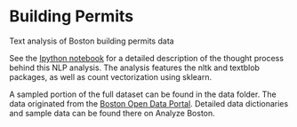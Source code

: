 # Building Permits
Text analysis of Boston building permits data

See the [Ipython notebook](https://github.com/mnksmith/BuildingPermits/blob/main/Building_Permits_Processing.ipynb) for a detailed description of the thought process behind this NLP analysis. The analysis features the nltk and textblob packages, as well as count vectorization using sklearn.

A sampled portion of the full dataset can be found in the data folder. The data originated from the [Boston Open Data Portal](https://data.boston.gov/dataset/approved-building-permits). Detailed data dictionaries and sample data can be found there on Analyze Boston.
